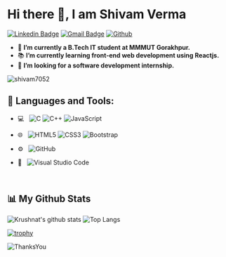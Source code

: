 # Hi there 👋, I am Shivam Verma

[![Linkedin Badge](https://img.shields.io/badge/-shivam7052-blue?style=flat-square&logo=Linkedin&logoColor=white&link=https://www.linkedin.com/in/shivam7052/)](https://www.linkedin.com/in/shivam7052/)
[![Gmail Badge](https://img.shields.io/badge/-shivam7052128830@gmail.com-c14438?style=flat-square&logo=Gmail&logoColor=white&link=mailto:shivam7052128830@gmail.com)](mailto:shivam7052128830@gmail.com)
[![Github](https://img.shields.io/badge/Github-%230A0A0A.svg?&style=flat-square&logo=Github&logoColor=white)](https://github.com/shivam7052) 

- 🔭 **I’m currently a B.Tech IT student at MMMUT Gorakhpur.**
- 📚 **I’m currently learning  front-end web development using Reactjs.**
- 👯 **I’m looking for a software development internship.**

<p align="left"> <img src="https://komarev.com/ghpvc/?username=shivam7052&label=Profile%20views&color=0e75b6&style=flat" alt="shivam7052" /> </p>

## 🚀 Languages and Tools:

- 💻 &nbsp;
  ![C](https://img.shields.io/badge/-C-000000?style=for-the-badge&logo=C)
  ![C++](https://img.shields.io/badge/-C++-000000?style=for-the-badge&logo=C%2B%2B&logoColor=00599C)
  ![JavaScript](https://img.shields.io/badge/-JavaScript-000000?style=for-the-badge&logo=javascript)

- 🌐 &nbsp;
  ![HTML5](https://img.shields.io/badge/-HTML5-E34F26?style=flat&logo=html5&logoColor=white) 
  ![CSS3](https://img.shields.io/badge/-CSS3-1572B6?style=flat&logo=css3&logoColor=white)
  ![Bootstrap](https://img.shields.io/badge/-Bootstrap-563D7C?style=flat&logo=bootstrap&logoColor=white)
- ⚙️ &nbsp;
  ![GitHub](https://img.shields.io/badge/-GitHub-333333?style=flat&logo=github)
- 🔧 &nbsp;
  ![Visual Studio Code](https://img.shields.io/badge/-Visual%20Studio%20Code-333333?style=flat&logo=visual-studio-code&logoColor=007ACC)

<br/>

## 📊 My Github Stats
![Krushnat's github stats](https://github-readme-stats.vercel.app/api?username=shivam7052&show_icons=true) 
![Top Langs](https://github-readme-stats.vercel.app/api/top-langs/?username=shivam7052&layout=compact)

[![trophy](https://github-profile-trophy.vercel.app/?username=shivam7052&theme=monokai&margin-w=15&margin-h=15&&no-frame=true&row=1)](https://github.com/ryo-ma/github-profile-trophy)

![ThanksYou](https://img.shields.io/badge/🙏Thank_You_For_Spending_a_Moment_On_My_Profile,_Happy_Coding,_All_The_Very_Best-dodgerred.svg?style=for-the-badge)

